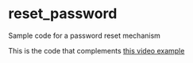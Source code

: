 # reset_password
Sample code for a password reset mechanism

This is the code that complements [this video example](https://www.youtube.com/watch?v=01K_JsFYtg4)
